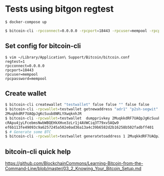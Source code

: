 # Tests using bitgon regtest

```bash
$ docker-compose up
```

```bash
$ bitcoin-cli -rpcconnect=0.0.0.0 -rpcport=18443 -rpcuser=mempool -rpcpassword=mempool -getinfo
```

## Set config for bitcoin-cli

```
$ vim ~/Library/Application\ Support/Bitcoin/bitcoin.conf
regtest=1
rpcconnect=0.0.0.0
rpcport=18443
rpcuser=mempool
rpcpassword=mempool
```

## Create wallet
```bash
$ bitcoin-cli createwallet "testwallet" false false "" false false
$ bitcoin-cli -rpcwallet=testwallet getnewaddress "adr1" "p2sh-segwit"
2MuqkkdRF7UAQpJgKcSuub8NRLYXwqknhJR
$ bitcoin-cli -rpcwallet=testwallet  dumpprivkey 2MuqkkdRF7UAQpJgKcSuub8NRLYXwqknhJR
cRApu4jyLFcebmsNwbWBQEHkXHve3zLr1j4AVWCiq3T79xv5AQw9 
ef6b113fe49093c9a6257245a502e0ad36a13a4c39b6582d2b16258b502fadbff401
$ # Generate some BTC
$ bitcoin-cli -rpcwallet=testwallet generatetoaddress 1 2MuqkkdRF7UAQpJgKcSuub8NRLYXwqknhJR
```

## bitcoin-cli quick help

https://github.com/BlockchainCommons/Learning-Bitcoin-from-the-Command-Line/blob/master/03_2_Knowing_Your_Bitcoin_Setup.md
